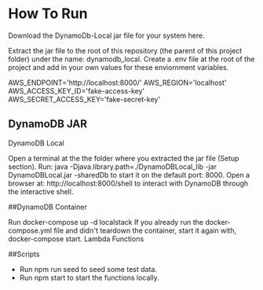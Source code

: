 # How To Run

Download the DynamoDb-Local jar file for your system here.

Extract the jar file to the root of this repository (the parent of this project folder) under the name: dynamodb_local.
Create a .env file at the root of the project and add in your own values for these enviornment variables.

AWS_ENDPOINT='http://localhost:8000/'
AWS_REGION='localhost'
AWS_ACCESS_KEY_ID='fake-access-key'
AWS_SECRET_ACCESS_KEY='fake-secret-key'

## DynamoDB JAR
DynamoDB Local

Open a terminal at the the folder where you extracted the jar file (Setup section).
Run: java -Djava.library.path=./DynamoDBLocal_lib -jar DynamoDBLocal.jar -sharedDb to start it on the default port: 8000.
Open a browser at: http://localhost:8000/shell to interact with DynamoDB through the interactive shell.

##DynamoDB Container

Run docker-compose up -d localstack
If you already run the docker-compose.yml file and didn't teardown the container, start it again with, docker-compose start.
Lambda Functions

##Scripts
- Run npm run seed to seed some test data.
- Run npm start to start the functions locally.